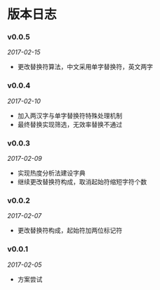 # 版本日志

### v0.0.5
_2017-02-15_

- 更改替换符算法，中文采用单字替换符，英文两字

### v0.0.4
_2017-02-10_

- 加入两汉字与单字替换符特殊处理机制
- 最终替换实现筛选，无效率替换不通过

### v0.0.3
_2017-02-09_

- 实现热度分析法建设字典
- 继续更改替换符构成，取消起始符缩短字符个数

### v0.0.2
_2017-02-07_

- 更改替换符构成，起始符加两位标记符

### v0.0.1
_2017-02-05_

- 方案尝试
